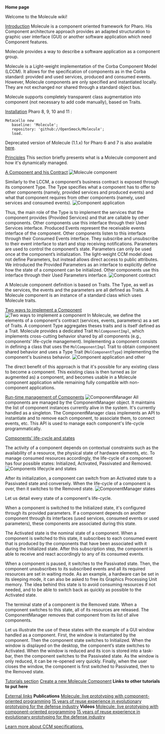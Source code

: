 **Home page**

Welcome to the Molecule wiki!

[Introduction](https://github.com/OpenSmock/Molecule/wiki#introduction)
Molecule is a component oriented framework for Pharo. His Component architecture approach provides an adapted structuration to graphic user interface (GUI) or another software application which need Component features.

Molecule provides a way to describe a software application as a component group.

Molecule is a Light-weight implementation of the Corba Component Model (LCCM). It allows for the specification of components as in the Corba standard: provided and used services, produced and consumed events. However, Molecule components are only specified and instantiated locally. They are not exchanged nor shared through a standard object bus.

Molecule supports completely transparent class augmentation into component (not necessary to add code manually), based on Traits.

[Installation](https://github.com/OpenSmock/Molecule/wiki#installation)
Pharo 8, 9, 10 and 11 :
```smalltalk
Metacello new
   baseline: 'Molecule';
   repository: 'github://OpenSmock/Molecule';
   load.
```
Deprecated version of Molecule (1.1.x) for Pharo 6 and 7 is also available [here](https://github.com/OpenSmock/Molecule/tree/Molecule1.1.x).

[Principles](https://github.com/OpenSmock/Molecule/wiki#principles)
This section briefly presents what is a Molecule component and how it's dynamically managed.

[A Component and his Contract](https://github.com/OpenSmock/Molecule/wiki#a-component-and-his-contract)
![Molecule component](https://user-images.githubusercontent.com/49183340/162572734-774a7065-9772-433e-8f0a-9dc538978c92.png)

Similarly to the LCCM, a component’s business contract is exposed through its component Type. The Type specifies what a component has to offer to other components (namely, provided services and produced events) and what that component requires from other components (namely, used services and consumed events).
![Component application](https://user-images.githubusercontent.com/49183340/162572946-8cd11257-65bb-4ed3-a13a-0fe6dd6f83d1.png)

Thus, the main role of the Type is to implement the services that the component provides (Provided Services) and that are callable by other components. Other components use this interface through their Used Services interface. Produced Events represent the receivable events interface of the component. Other components listen to this interface through their Consumed Events interface. They subscribe and unsubscribe to their event interface to start and stop receiving notifications. Parameters are used to control the component’s state. Parameters can only be used once at the component’s initialization. The light-weight CCM model does not define Parameters, but instead allows direct access to public attributes. We introduced the Provided Parameters as an interface to explicitly define how the state of a component can be initialized. Other components use this interface through their Used Parameters interface.
![Component contract](https://user-images.githubusercontent.com/49183340/162573113-d347a649-b84e-4b0f-bb75-f3f1380b43f2.png)

A Molecule component definition is based on Traits. The Type, as well as the services, the events and the parameters are all defined as Traits. A Molecule component is an instance of a standard class which uses Molecule traits.

[Two ways to implement a Component](https://github.com/OpenSmock/Molecule/wiki#two-ways-to-implement-a-component)
![Two ways to implement a component](https://user-images.githubusercontent.com/49183340/162573288-4d7fc513-5d98-420e-a309-e98f1e42fc6d.png)
In Molecule, we define the elements of a component's contract (services, events, parameters) as a set of Traits. A component Type aggregates theses traits and is itself defined as a Trait. Molecule provides a dedicated Trait `MolComponentImpl`, which implements cross-cutting behavior shared by all components (e.g., components' life-cycle management). Implementing a component consists in defining a class that uses the `MolComponentImpl` Trait to obtain component shared behavior and uses a Type Trait (`MolComponentType`) implementing the component's business behavior.
![Component application and other](https://user-images.githubusercontent.com/49183340/162573410-9543b74f-af2f-4ad9-a156-aa4759916773.png)

The direct benefit of this approach is that it's possible for any existing class to become a component. This existing class is then turned as (or augmented as) a component, and becomes usable in a Molecule component application while remaining fully compatible with non-component applications.

[Run-time management of Components](https://github.com/OpenSmock/Molecule/wiki#run-time-management-of-components)
![ComponentManager](https://user-images.githubusercontent.com/49183340/162572598-0219f49d-8975-4dbb-8764-e3f379c58d69.png)
All components are managed by the ComponentManager object. It maintains the list of component instances currently alive in the system. It's currently handled as a singleton. The ComponentManager class implements an API to instantiate and to remove each component, to associate them, to connect events, etc. This API is used to manage each component's life-cycle programmatically.

[Components' life-cycle and states](https://github.com/OpenSmock/Molecule/wiki#components-lifecycle-and-states)

The activity of a component depends on contextual constraints such as the availability of a resource, the physical state of hardware elements, etc. To manage consumed resources accordingly, the life-cycle of a component has four possible states: Initialized, Activated, Passivated and Removed.
![Components lifecycle and states](https://user-images.githubusercontent.com/49183340/162570154-b39fc041-03f3-40d2-ad3f-30aac027a4b0.png)

After its initialization, a component can switch from an Activated state to a Passivated state and conversely. When the life-cycle of a component is over, then it switches to the Removed state.
![ComponentManager states](https://user-images.githubusercontent.com/49183340/162572394-03d8bdda-e447-4095-864e-2793b913616c.png)

Let us detail every state of a component's life-cycle.

When a component is switched to the Initialized state, it's configured through its provided parameters. If a component depends on another component through its interfaces (used services, consumed events or used parameters), these components are associated during this state.

The Activated state is the nominal state of a component. When a component is switched to this state, it subscribes to each consumed event that is produced by the components that have been associated with it during the Initialized state. After this subscription step, the component is able to receive and react accordingly to any of its consumed events.

When a component is paused, it switches to the Passivated state. Then, the component unsubscribes to its subscribed events and all its required resources are set in waiting mode. As an example, a hardware can be set in its sleeping mode, it can also be asked to free its Graphics Processing Unit memory. The idea behind this state is to avoid consuming resources if not needed, and to be able to switch back as quickly as possible to the Activated state.

The terminal state of a component is the Removed state. When a component switches to this state, all of its resources are released. The ComponentManager removes that component from its list of alive components.

Let us illustrate the use of these states with the example of a GUI window handled as a component. First, the window is instantiated by the component. Then the component state switches to Initialized. When the window is displayed on the desktop, the component’s state switches to Activated. When the window is reduced and its icon is stored into a task-bar, then the component switches to the Passivated state. As the window is only reduced, it can be re-opened very quickly. Finally, when the user closes the window, the component is first switched to Passivated, then to the Removed state.

[Tutorials section](https://github.com/OpenSmock/Molecule/wiki#tutorials-section)
[Create a new Molecule Component](https://github.com/OpenSmock/Molecule/wiki/Tutorial-:-Create-a-new-Molecule-Component)
**Links to other tutorials to put here**

[External links](https://github.com/OpenSmock/Molecule/wiki#external-links)
**Publications**
[Molecule: live prototyping with component-oriented programming](https://inria.hal.science/hal-02966704/)
[15 years of reuse experience in evolutionary prototyping for the defense industry](https://inria.hal.science/hal-02966691/preview/ICSR_15years.pdf)
**Videos**
[Molecule: live prototyping with component-oriented programming](https://www.youtube.com/watch?v=Zfo3VkH2bVw)
[15 years of reuse experience in evolutionary prototyping for the defense industry](https://www.youtube.com/watch?v=Zfo3VkH2bVw)

[Learn more about CCM specifications.](https://www.omg.org/spec/CCM/About-CCM/)
